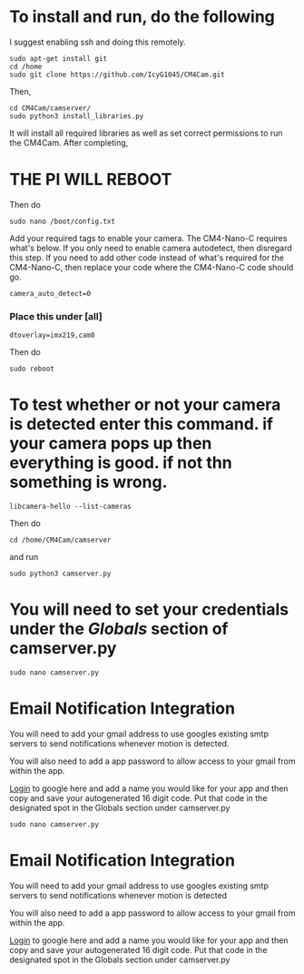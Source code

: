 # To install and run, do the following
I suggest enabling ssh and doing this remotely.
```
sudo apt-get install git
cd /home 
sudo git clone https://github.com/IcyG1045/CM4Cam.git
```

Then,

```
cd CM4Cam/camserver/
sudo python3 install_libraries.py
```

It will install all required libraries as well as set correct permissions to run the CM4Cam. After completing, 

# **THE PI WILL REBOOT**

Then do

```
sudo nano /boot/config.txt
```
Add your required tags to enable your camera. The CM4-Nano-C requires what's below. If you only need to enable camera autodetect, then disregard this step. If you need to add other code instead of what's required for the CM4-Nano-C, then replace your code where the CM4-Nano-C code should go. 

```
camera_auto_detect=0
```

### Place this under [all]
```
dtoverlay=imx219,cam0
```
Then do
```
sudo reboot
```

# To test whether or not your camera is detected enter this command. if your camera pops up then everything is good. if not thn something is wrong.

```
libcamera-hello --list-cameras
```

Then do

```
cd /home/CM4Cam/camserver
```
and run

```
sudo python3 camserver.py
```

# You will need to set your credentials under the *Globals* section of camserver.py

```
sudo nano camserver.py
```

# Email Notification Integration

You will need to add your gmail address to use googles existing smtp servers to send notifications whenever motion is detected.

You will also need to add a app password to allow access to your gmail from within the app. 

[Login](https://myaccount.google.com/apppasswords) to google here and add a name you would like for your app and then copy and save your autogenerated 16 digit code. Put that code in the designated spot in the Globals section under camserver.py


```
sudo nano camserver.py
```




















# Email Notification Integration

You will need to add your gmail address to use googles existing smtp servers to send notifications whenever motion is detected

You will also need to add a app password to allow access to your gmail from within the app. 

[Login](https://myaccount.google.com/apppasswords) to google here and add a name you would like for your app and then copy and save your autogenerated 16 digit code. Put that code in the designated spot in the Globals section under camserver.py
